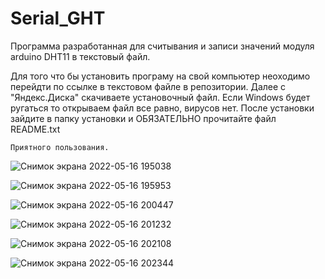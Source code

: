 # Serial_GHT
Программа разработанная для считывания и записи значений модуля arduino DHT11 в текстовый файл.

Для того что бы установить програму на свой компьютер неоходимо перейдти по ссылке в текстовом файле в репозитории. Далее с "Яндекс.Диска" скачиваете установочный файл. Если Windows будет ругаться то открываем файл все равно, вирусов нет. После установки зайдите в папку установки и ОБЯЗАТЕЛЬНО прочитайте файл README.txt

    Приятного пользования.
    
![Снимок экрана 2022-05-16 195038](https://user-images.githubusercontent.com/85171599/168649105-7aa40f06-0830-44b6-8f7b-66c0e4452172.png)

![Снимок экрана 2022-05-16 195953](https://user-images.githubusercontent.com/85171599/168649123-4bcf4115-cce3-4d65-876f-90fb437bd7e9.png)

![Снимок экрана 2022-05-16 200447](https://user-images.githubusercontent.com/85171599/168649148-b65accce-0e62-48bd-8e7c-dc309765e0ea.png)

![Снимок экрана 2022-05-16 201232](https://user-images.githubusercontent.com/85171599/168649178-d3396480-6cc3-44cc-9845-57f1e777912e.png)

![Снимок экрана 2022-05-16 202108](https://user-images.githubusercontent.com/85171599/168649200-c950df4e-fd4f-46bd-87c8-638df47db38a.png)

![Снимок экрана 2022-05-16 202344](https://user-images.githubusercontent.com/85171599/168649224-f9906931-db37-4393-a022-bb0eae6c4641.png)

